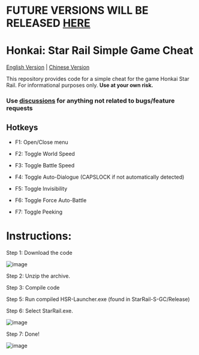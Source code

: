 # FUTURE VERSIONS WILL BE RELEASED [HERE](https://www.unknowncheats.me/forum/other-mmorpg-and-strategy/584294-honkai-star-rail-cheat-pompoms-paradise.html)

# Honkai: Star Rail Simple Game Cheat

[English Version](https://github.com/ky-ler/StarRail-S-GC) | [Chinese Version](https://github.com/ky-ler/StarRail-S-GC/tree/localization/chinese)

This repository provides code for a simple cheat for the game Honkai Star Rail. For informational purposes only. **Use at your own risk.**

### Use [discussions](https://github.com/ky-ler/StarRail-S-GC/discussions) for anything not related to bugs/feature requests

## Hotkeys

- F1: Open/Close menu

- F2: Toggle World Speed

- F3: Toggle Battle Speed

- F4: Toggle Auto-Dialogue (CAPSLOCK if not automatically detected)

- F5: Toggle Invisibility

- F6: Toggle Force Auto-Battle

- F7: Toggle Peeking

# Instructions:

Step 1: Download the code

![image](https://user-images.githubusercontent.com/113752393/236731146-757deddc-a5d7-4d13-a3b9-235b23fe83bd.png)

Step 2: Unzip the archive.

Step 3: Compile code

Step 5: Run compiled HSR-Launcher.exe (found in StarRail-S-GC/Release)

Step 6: Select StarRail.exe.

![image](https://user-images.githubusercontent.com/113752393/236632851-b1e6cfa0-7854-477d-b486-730300b1ee9a.png)

Step 7: Done!

![image](https://user-images.githubusercontent.com/113752393/236632880-84855a81-098e-4843-a4e5-877b78b8b110.png)


